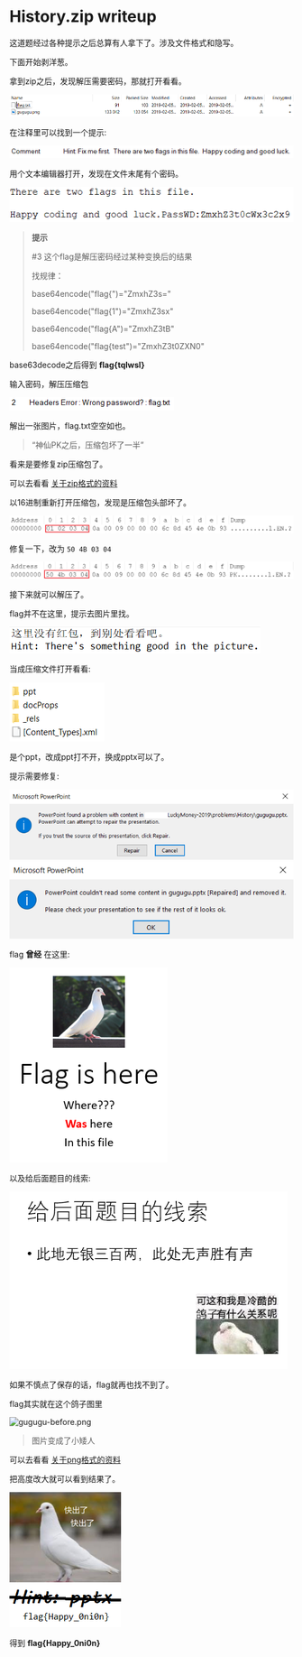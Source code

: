 # History.zip writeup

这道题经过各种提示之后总算有人拿下了。涉及文件格式和隐写。

下面开始剥洋葱。

拿到zip之后，发现解压需要密码，那就打开看看。

![Files](01.png)

在注释里可以找到一个提示:

![Hint 1](02.png)

用个文本编辑器打开，发现在文件末尾有个密码。

![Password](03.png)

>**提示**
>
>#3 这个flag是解压密码经过某种变换后的结果
>
>   找规律：
>   
>   base64encode("flag{")="ZmxhZ3s="
>   
>   base64encode("flag{1")="ZmxhZ3sx"
>   
>   base64encode("flag{A")="ZmxhZ3tB"
>   
>   base64encode("flag{test")="ZmxhZ3t0ZXN0"

base63decode之后得到 **flag{tqlwsl}**

输入密码，解压压缩包

![Password](04.png)

解出一张图片，flag.txt空空如也。

>“神仙PK之后，压缩包坏了一半”

看来是要修复zip压缩包了。

可以去看看 [关于zip格式的资料](https://ctf-wiki.github.io/ctf-wiki/misc/archive/zip/)

以16进制重新打开压缩包，发现是压缩包头部坏了。

![zip HEX before](05.png)

修复一下，改为 `50 4B 03 04`

![zip HEX after](06.png)

接下来就可以解压了。

flag并不在这里，提示去图片里找。

![Hint 2](07.png)

当成压缩文件打开看看:

![Hint 3](08.png)

是个ppt，改成ppt打不开，换成pptx可以了。

提示需要修复:

![Fix pptx 1](09.png)
![Fix pptx 2](10.png)

flag **曾经** 在这里:

![Hint 4](11.png)

以及给后面题目的线索:

![Hint 5](12.png)

如果不慎点了保存的话，flag就再也找不到了。

flag其实就在这个鸽子图里

![gugugu-before.png](gugugu-before.png)

>图片变成了小矮人

可以去看看 [关于png格式的资料](https://ctf-wiki.github.io/ctf-wiki/misc/picture/png/)

把高度改大就可以看到结果了。

![gugugu-before.png](gugugu-after.png)

得到 **flag{Happy_0ni0n}**